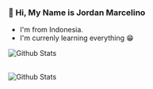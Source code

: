 ### 👋 Hi, My Name is Jordan Marcelino

-   I'm from Indonesia.
-   I'm currenly learning everything 😁

<img align="left" alt="Github Stats" src="https://github-readme-stats.vercel.app/api?username=JordanMarcelino&show_icons=true&theme=dracula"/>

<br><br>

<img align="left" alt="Github Stats" src="https://github-readme-stats.vercel.app/api/top-langs/?username=JordanMarcelino&layout=compact&langs_count=8"/>

<!---
JordanMarcelino/JordanMarcelino is a ✨ special ✨ repository because its `README.md` (this file) appears on your GitHub profile.
You can click the Preview link to take a look at your changes.
--->

